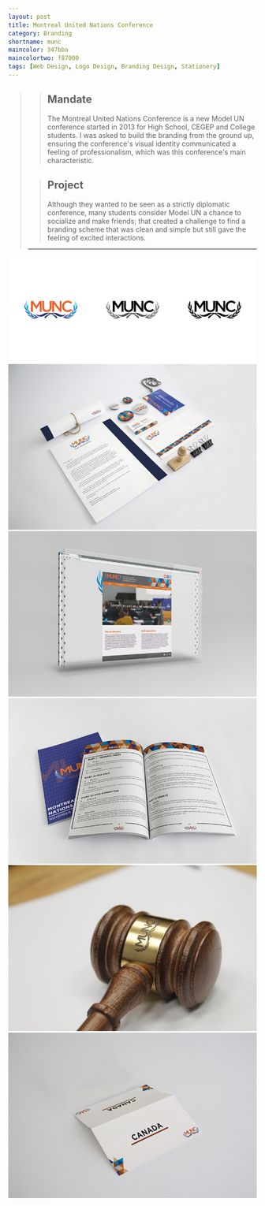 ```yaml
---
layout: post
title: Montreal United Nations Conference
category: Branding
shortname: munc
maincolor: 347bba
maincolortwo: f87000
tags: [Web Design, Logo Design, Branding Design, Stationery]
---
```


>> ## Mandate
>> The Montreal United Nations Conference is a new Model UN conference started in 2013 for High School, CEGEP and College students. I was asked to build the branding from the ground up, ensuring the conference's visual identity communicated a feeling of professionalism, which was this conference's main characteristic.  
>
>> ## Project
>> Although they wanted to be seen as a strictly diplomatic conference, many students consider Model UN a chance to socialize and make friends; that created a challenge to find a branding scheme that was clean and simple but still gave the feeling of excited interactions.
> 
> ***

![MUNC](/assets/img/portfolio/munc/munc_0.png)
![MUNC](/assets/img/portfolio/munc/munc_1.jpg)
![MUNC](/assets/img/portfolio/munc/munc_2.jpg)
![MUNC](/assets/img/portfolio/munc/munc_3.jpg)
![MUNC](/assets/img/portfolio/munc/munc_4.jpg)
![MUNC](/assets/img/portfolio/munc/munc_5.jpg)